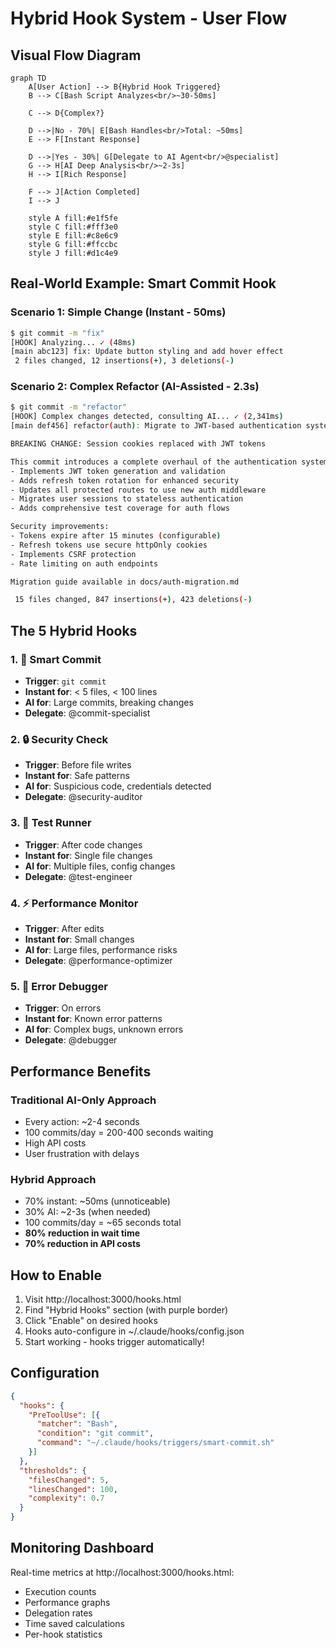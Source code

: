 # Hybrid Hook System - User Flow

## Visual Flow Diagram

```mermaid
graph TD
    A[User Action] --> B{Hybrid Hook Triggered}
    B --> C[Bash Script Analyzes<br/>~30-50ms]
    
    C --> D{Complex?}
    
    D -->|No - 70%| E[Bash Handles<br/>Total: ~50ms]
    E --> F[Instant Response]
    
    D -->|Yes - 30%| G[Delegate to AI Agent<br/>@specialist]
    G --> H[AI Deep Analysis<br/>~2-3s]
    H --> I[Rich Response]
    
    F --> J[Action Completed]
    I --> J
    
    style A fill:#e1f5fe
    style C fill:#fff3e0
    style E fill:#c8e6c9
    style G fill:#ffccbc
    style J fill:#d1c4e9
```

## Real-World Example: Smart Commit Hook

### Scenario 1: Simple Change (Instant - 50ms)
```bash
$ git commit -m "fix"
[HOOK] Analyzing... ✓ (48ms)
[main abc123] fix: Update button styling and add hover effect
 2 files changed, 12 insertions(+), 3 deletions(-)
```

### Scenario 2: Complex Refactor (AI-Assisted - 2.3s)
```bash
$ git commit -m "refactor" 
[HOOK] Complex changes detected, consulting AI... ✓ (2,341ms)
[main def456] refactor(auth): Migrate to JWT-based authentication system

BREAKING CHANGE: Session cookies replaced with JWT tokens

This commit introduces a complete overhaul of the authentication system:
- Implements JWT token generation and validation
- Adds refresh token rotation for enhanced security
- Updates all protected routes to use new auth middleware
- Migrates user sessions to stateless authentication
- Adds comprehensive test coverage for auth flows

Security improvements:
- Tokens expire after 15 minutes (configurable)
- Refresh tokens use secure httpOnly cookies
- Implements CSRF protection
- Rate limiting on auth endpoints

Migration guide available in docs/auth-migration.md

 15 files changed, 847 insertions(+), 423 deletions(-)
```

## The 5 Hybrid Hooks

### 1. 🎯 Smart Commit
- **Trigger**: `git commit`
- **Instant for**: < 5 files, < 100 lines
- **AI for**: Large commits, breaking changes
- **Delegate**: @commit-specialist

### 2. 🔒 Security Check  
- **Trigger**: Before file writes
- **Instant for**: Safe patterns
- **AI for**: Suspicious code, credentials detected
- **Delegate**: @security-auditor

### 3. 🧪 Test Runner
- **Trigger**: After code changes
- **Instant for**: Single file changes
- **AI for**: Multiple files, config changes
- **Delegate**: @test-engineer

### 4. ⚡ Performance Monitor
- **Trigger**: After edits
- **Instant for**: Small changes
- **AI for**: Large files, performance risks
- **Delegate**: @performance-optimizer

### 5. 🐛 Error Debugger
- **Trigger**: On errors
- **Instant for**: Known error patterns
- **AI for**: Complex bugs, unknown errors
- **Delegate**: @debugger

## Performance Benefits

### Traditional AI-Only Approach
- Every action: ~2-4 seconds
- 100 commits/day = 200-400 seconds waiting
- High API costs
- User frustration with delays

### Hybrid Approach
- 70% instant: ~50ms (unnoticeable)
- 30% AI: ~2-3s (when needed)
- 100 commits/day = ~65 seconds total
- **80% reduction in wait time**
- **70% reduction in API costs**

## How to Enable

1. Visit http://localhost:3000/hooks.html
2. Find "Hybrid Hooks" section (with purple border)
3. Click "Enable" on desired hooks
4. Hooks auto-configure in ~/.claude/hooks/config.json
5. Start working - hooks trigger automatically!

## Configuration

```json
{
  "hooks": {
    "PreToolUse": [{
      "matcher": "Bash",
      "condition": "git commit",
      "command": "~/.claude/hooks/triggers/smart-commit.sh"
    }]
  },
  "thresholds": {
    "filesChanged": 5,
    "linesChanged": 100,
    "complexity": 0.7
  }
}
```

## Monitoring Dashboard

Real-time metrics at http://localhost:3000/hooks.html:
- Execution counts
- Performance graphs
- Delegation rates
- Time saved calculations
- Per-hook statistics